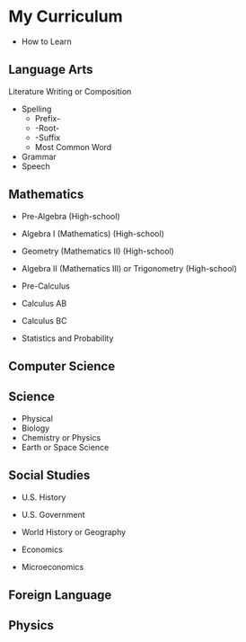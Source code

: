 # My Curriculum

- How to Learn

## Language Arts

Literature
Writing or Composition
- Spelling
  - Prefix-
  - -Root-
  - -Suffix
  - Most Common Word
- Grammar
- Speech

## Mathematics

- Pre-Algebra (High-school)
- Algebra I (Mathematics) (High-school)
- Geometry (Mathematics II) (High-school)
- Algebra II (Mathematics III) or Trigonometry (High-school)

- Pre-Calculus
- Calculus AB
- Calculus BC

- Statistics and Probability

## Computer Science

## Science

- Physical
- Biology
- Chemistry or Physics
- Earth or Space Science

## Social Studies

- U.S. History
- U.S. Government
- World History or Geography

- Economics
- Microeconomics

## Foreign Language

## Physics


